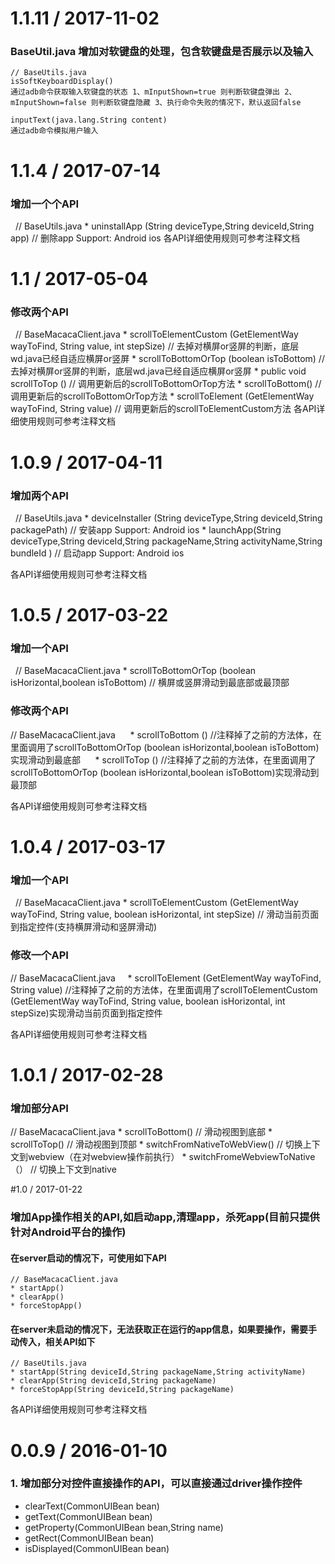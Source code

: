 # 1.1.11 / 2017-11-02

### BaseUtil.java 增加对软键盘的处理，包含软键盘是否展示以及输入
	// BaseUtils.java
	isSoftKeyboardDisplay()
	通过adb命令获取输入软键盘的状态 1、mInputShown=true 则判断软键盘弹出 2、mInputShown=false 则判断软键盘隐藏 3、执行命令失败的情况下，默认返回false
	
	inputText(java.lang.String content)
	通过adb命令模拟用户输入

# 1.1.4 / 2017-07-14

### 增加一个个API

   // BaseUtils.java
	* uninstallApp (String deviceType,String deviceId,String app) // 删除app Support: Android ios
各API详细使用规则可参考注释文档

# 1.1 / 2017-05-04

### 修改两个API

   // BaseMacacaClient.java
	* scrollToElementCustom (GetElementWay wayToFind, String value, int stepSize) // 去掉对横屏or竖屏的判断，底层wd.java已经自适应横屏or竖屏
	* scrollToBottomOrTop (boolean isToBottom) // 去掉对横屏or竖屏的判断，底层wd.java已经自适应横屏or竖屏
	* public void scrollToTop () // 调用更新后的scrollToBottomOrTop方法
	* scrollToBottom() // 调用更新后的scrollToBottomOrTop方法
	* scrollToElement (GetElementWay wayToFind, String value) // 调用更新后的scrollToElementCustom方法
各API详细使用规则可参考注释文档

# 1.0.9 / 2017-04-11

### 增加两个API

   // BaseUtils.java
	* deviceInstaller (String deviceType,String deviceId,String packagePath) // 安装app Support: Android ios
	* launchApp(String deviceType,String deviceId,String packageName,String activityName,String bundleId ) // 启动app Support: Android ios

各API详细使用规则可参考注释文档

# 1.0.5 / 2017-03-22

### 增加一个API

   // BaseMacacaClient.java
	* scrollToBottomOrTop (boolean isHorizontal,boolean isToBottom) // 横屏或竖屏滑动到最底部或最顶部

### 修改两个API

   // BaseMacacaClient.java
      * scrollToBottom () //注释掉了之前的方法体，在里面调用了scrollToBottomOrTop (boolean isHorizontal,boolean isToBottom)实现滑动到最底部
      * scrollToTop () //注释掉了之前的方法体，在里面调用了scrollToBottomOrTop (boolean isHorizontal,boolean isToBottom)实现滑动到最顶部

各API详细使用规则可参考注释文档

# 1.0.4 / 2017-03-17

### 增加一个API

   // BaseMacacaClient.java
	* scrollToElementCustom (GetElementWay wayToFind, String value, boolean isHorizontal, int stepSize) // 滑动当前页面到指定控件(支持横屏滑动和竖屏滑动)

### 修改一个API

   // BaseMacacaClient.java
      * scrollToElement (GetElementWay wayToFind, String value) //注释掉了之前的方法体，在里面调用了scrollToElementCustom (GetElementWay wayToFind, String value, boolean isHorizontal, int stepSize)实现滑动当前页面到指定控件

各API详细使用规则可参考注释文档

# 1.0.1 / 2017-02-28

### 增加部分API

   // BaseMacacaClient.java
	* scrollToBottom() // 滑动视图到底部
	* scrollToTop() // 滑动视图到顶部
	* switchFromNativeToWebView() // 切换上下文到webview（在对webview操作前执行）
	* switchFromeWebviewToNative（） // 切换上下文到native

#1.0 / 2017-01-22

### 增加App操作相关的API,如启动app,清理app，杀死app(目前只提供针对Android平台的操作)

#### 在server启动的情况下，可使用如下API

 	// BaseMacacaClient.java
 	* startApp()
	* clearApp()
	* forceStopApp()

#### 在server未启动的情况下，无法获取正在运行的app信息，如果要操作，需要手动传入，相关API如下
 	// BaseUtils.java
 	* startApp(String deviceId,String packageName,String activityName)
 	* clearApp(String deviceId,String packageName)
 	* forceStopApp(String deviceId,String packageName)

各API详细使用规则可参考注释文档

# 0.0.9 / 2016-01-10

### 1. 增加部分对控件直接操作的API，可以直接通过driver操作控件

* clearText(CommonUIBean bean)
* getText(CommonUIBean bean)
* getProperty(CommonUIBean bean,String name)
* getRect(CommonUIBean bean)
* isDisplayed(CommonUIBean bean)
